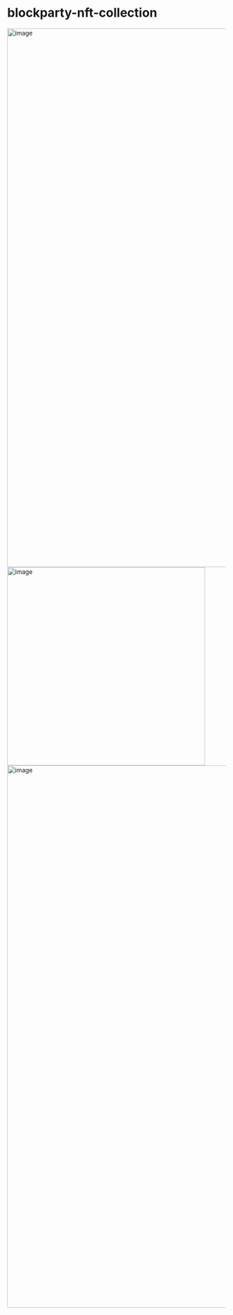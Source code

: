 # blockparty-nft-collection

<img width="1239" alt="image" src="https://user-images.githubusercontent.com/5507707/227652780-594ee547-be9d-49bd-8a3f-3a303067858d.png">
<img width="456" alt="image" src="https://user-images.githubusercontent.com/5507707/227652796-5736aed1-3dba-408c-9a19-7f293c2e45c2.png">
<img width="1247" alt="image" src="https://user-images.githubusercontent.com/5507707/227653030-74a7b1b9-f05a-4d85-b10f-344a8623c5ef.png">
